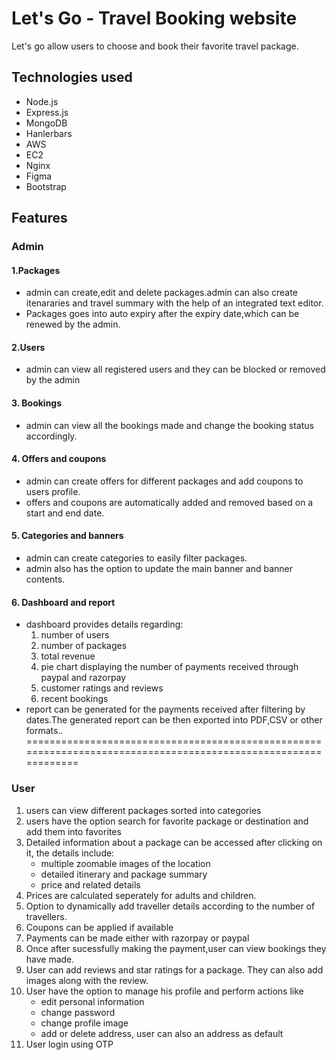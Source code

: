 # Let's Go - Travel Booking website <br/>
Let's go allow users to choose and book their favorite travel package.<br/>
## Technologies used<br/>
* Node.js
* Express.js
* MongoDB
* Hanlerbars
* AWS
* EC2
* Nginx
* Figma
* Bootstrap

## Features
### Admin<br/>
#### 1.Packages<br/>
* admin can create,edit and delete packages.admin can also create itenararies and travel summary with the help of an integrated text editor.
* Packages goes into auto expiry after the expiry date,which can be renewed by the admin.
#### 2.Users<br/>
* admin can view all registered users and they can be blocked or removed by the admin
#### 3. Bookings<br/>
* admin can view all the bookings made and change the booking status accordingly.
#### 4. Offers and coupons<br/>
* admin can create offers for different packages and add coupons to users profile.
* offers and coupons are automatically added and removed based on a start and end date.
#### 5. Categories and banners<br/>
* admin can create categories to easily filter packages.
* admin also has the option to update the main banner and banner contents.
#### 6. Dashboard and report<br/>
* dashboard provides details regarding:
    1. number of users
    2. number of packages
    3. total revenue
    4. pie chart displaying the number of payments received through paypal and razorpay
    5. customer ratings and reviews
    6. recent bookings
* report can be generated for the payments received after filtering by dates.The generated report can be then exported into PDF,CSV or other formats..
===============================================================================================================
### User<br/>
1. users can view different packages sorted into categories
2. users have the option search for favorite package or destination and add them into favorites
3. Detailed information about a package can be accessed after clicking on it, the details include:
   * multiple zoomable images of the location
   * detailed itinerary and package summary
   * price and related details
4. Prices are calculated seperately for adults and children.
5. Option to dynamically add traveller details according to the number of travellers.
6. Coupons can be applied if available
7. Payments can be made either with razorpay or paypal
8. Once after sucessfully making the payment,user can view bookings they have made.
9. User can add reviews and star ratings for a package. They can also add images along with the review.
10. User have the option to manage his profile and perform actions like
    * edit personal information
    * change password
    * change profile image
    * add or delete address, user can also an address as default
11. User login using OTP





